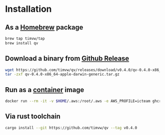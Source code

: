 # Installation

## As a [Homebrew](https://brew.sh/) package

```bash
brew tap timvw/tap
brew install qv
```

## Download a binary from [Github Release](https://github.com/timvw/qv/releases/latest)
```bash
wget https://github.com/timvw/qv/releases/download/v0.4.0/qv-0.4.0-x86_64-apple-darwin-generic.tar.gz
tar -zxf qv-0.4.0-x86_64-apple-darwin-generic.tar.gz
```

## Run as a [container](https://github.com/timvw/qv/pkgs/container/qv) image

```bash
docker run --rm -it -v $HOME/.aws:/root/.aws -e AWS_PROFILE=icteam ghcr.io/timvw/qv:0.4.0 s3://datafusion-testing/data/avro/alltypes_plain.avro
```

## Via rust toolchain

```bash
cargo install --git https://github.com/timvw/qv --tag v0.4.0
```